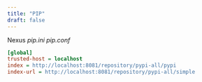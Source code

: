 ```yaml
---
title: "PIP"
draft: false
---
```


Nexus
_pip.ini_ _pip.conf_

```ini
[global]
trusted-host = localhost
index = http://localhost:8081/repository/pypi-all/pypi
index-url = http://localhost:8081/repository/pypi-all/simple
```
